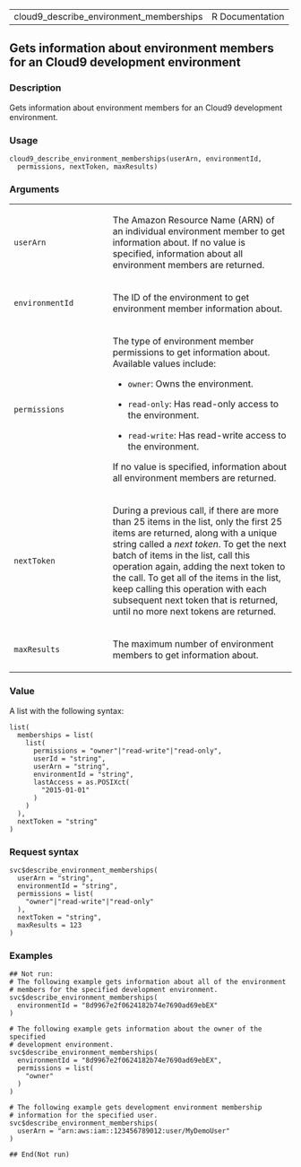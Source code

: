 <table style="width: 100%;">
<tbody>
<tr class="odd">
<td>cloud9_describe_environment_memberships</td>
<td style="text-align: right;">R Documentation</td>
</tr>
</tbody>
</table>

## Gets information about environment members for an Cloud9 development environment

### Description

Gets information about environment members for an Cloud9 development
environment.

### Usage

    cloud9_describe_environment_memberships(userArn, environmentId,
      permissions, nextToken, maxResults)

### Arguments

<table>
<colgroup>
<col style="width: 35%" />
<col style="width: 65%" />
</colgroup>
<tbody>
<tr class="odd">
<td><code
id="cloud9_describe_environment_memberships_:_userArn">userArn</code></td>
<td><p>The Amazon Resource Name (ARN) of an individual environment
member to get information about. If no value is specified, information
about all environment members are returned.</p></td>
</tr>
<tr class="even">
<td><code
id="cloud9_describe_environment_memberships_:_environmentId">environmentId</code></td>
<td><p>The ID of the environment to get environment member information
about.</p></td>
</tr>
<tr class="odd">
<td><code
id="cloud9_describe_environment_memberships_:_permissions">permissions</code></td>
<td><p>The type of environment member permissions to get information
about. Available values include:</p>
<ul>
<li><p><code>owner</code>: Owns the environment.</p></li>
<li><p><code>read-only</code>: Has read-only access to the
environment.</p></li>
<li><p><code>read-write</code>: Has read-write access to the
environment.</p></li>
</ul>
<p>If no value is specified, information about all environment members
are returned.</p></td>
</tr>
<tr class="even">
<td><code
id="cloud9_describe_environment_memberships_:_nextToken">nextToken</code></td>
<td><p>During a previous call, if there are more than 25 items in the
list, only the first 25 items are returned, along with a unique string
called a <em>next token</em>. To get the next batch of items in the
list, call this operation again, adding the next token to the call. To
get all of the items in the list, keep calling this operation with each
subsequent next token that is returned, until no more next tokens are
returned.</p></td>
</tr>
<tr class="odd">
<td><code
id="cloud9_describe_environment_memberships_:_maxResults">maxResults</code></td>
<td><p>The maximum number of environment members to get information
about.</p></td>
</tr>
</tbody>
</table>

### Value

A list with the following syntax:

    list(
      memberships = list(
        list(
          permissions = "owner"|"read-write"|"read-only",
          userId = "string",
          userArn = "string",
          environmentId = "string",
          lastAccess = as.POSIXct(
            "2015-01-01"
          )
        )
      ),
      nextToken = "string"
    )

### Request syntax

    svc$describe_environment_memberships(
      userArn = "string",
      environmentId = "string",
      permissions = list(
        "owner"|"read-write"|"read-only"
      ),
      nextToken = "string",
      maxResults = 123
    )

### Examples

    ## Not run: 
    # The following example gets information about all of the environment
    # members for the specified development environment.
    svc$describe_environment_memberships(
      environmentId = "8d9967e2f0624182b74e7690ad69ebEX"
    )

    # The following example gets information about the owner of the specified
    # development environment.
    svc$describe_environment_memberships(
      environmentId = "8d9967e2f0624182b74e7690ad69ebEX",
      permissions = list(
        "owner"
      )
    )

    # The following example gets development environment membership
    # information for the specified user.
    svc$describe_environment_memberships(
      userArn = "arn:aws:iam::123456789012:user/MyDemoUser"
    )

    ## End(Not run)

